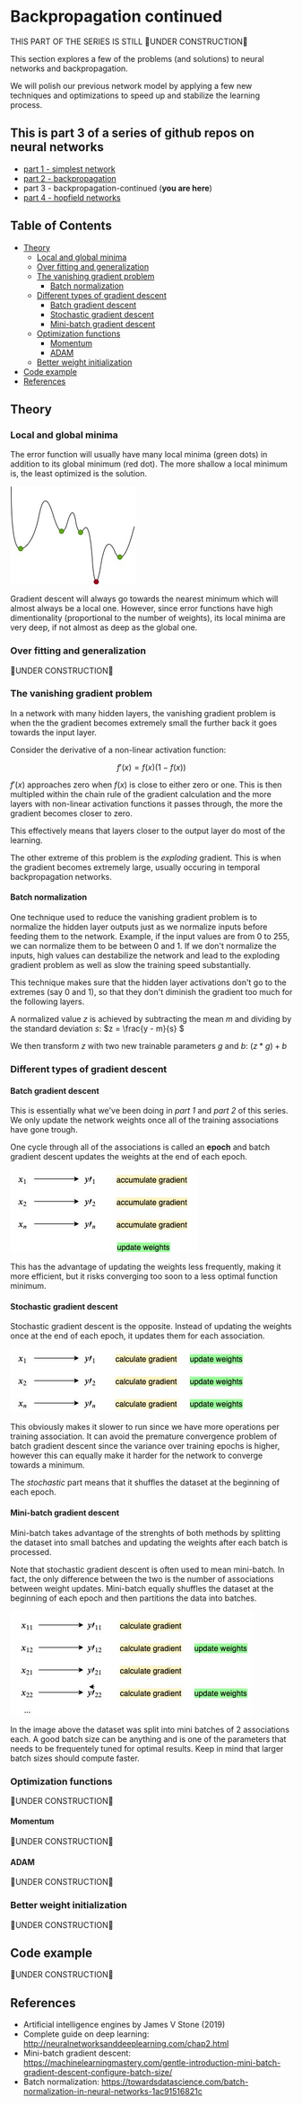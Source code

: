 # Backpropagation continued

THIS PART OF THE SERIES IS STILL 🚧UNDER CONSTRUCTION🚧

This section explores a few of the problems (and solutions) to neural networks and backpropagation. 

We will polish our previous network model by applying a few new techniques and optimizations to speed up and stabilize the learning process. 

## This is part 3 of a series of github repos on neural networks

- [part 1 - simplest network](https://github.com/gokadin/ai-simplest-network)
- [part 2 - backpropagation](https://github.com/gokadin/ai-backpropagation)
- part 3 - backpropagation-continued (**you are here**)
- [part 4 - hopfield networks](https://github.com/gokadin/ai-hopfield-networks)

## Table of Contents

- [Theory](#theory)
  - [Local and global minima](#local-and-global-minima)
  - [Over fitting and generalization](#over-fitting-and-generalization)
  - [The vanishing gradient problem](#the-vanishing-gradient-problem)
    - [Batch normalization](#batch-normalization)
  - [Different types of gradient descent](#different-types-of-gradient-descent)
    - [Batch gradient descent](#batch-gradient-descent)
    - [Stochastic gradient descent](#stochastic-gradient-descent)
    - [Mini-batch gradient descent](#mini-batch-gradient-descent)
  - [Optimization functions](#optimization-functions)
    - [Momentum](#momentum)
    - [ADAM](#adam)
  - [Better weight initialization](#better-weight-initialization)
- [Code example](#code-example)
- [References](#references)

## Theory

### Local and global minima

The error function will usually have many local minima (green dots) in addition to its global minimum (red dot). The more shallow a local minimum is, the least optimized is the solution. 

![minima](readme-images/minima.jpg)

Gradient descent will always go towards the nearest minimum which will almost always be a local one. However, since error functions have high dimentionality (proportional to the number of weights), its local minima are very deep, if not almost as deep as the global one. 

### Over fitting and generalization

🚧UNDER CONSTRUCTION🚧

### The vanishing gradient problem

In a network with many hidden layers, the vanishing gradient problem is when the the gradient becomes extremely small the further back it goes towards the input layer. 

Consider the derivative of a non-linear activation function:

$$ f\prime(x) = f(x)(1 - f(x)) $$

$f\prime(x)$ approaches zero when $f(x)$ is close to either zero or one. This is then multipled within the chain rule of the gradient calculation and the more layers with non-linear activation functions it passes through, the more the gradient becomes closer to zero. 

This effectively means that layers closer to the output layer do most of the learning. 

The other extreme of this problem is the *exploding* gradient. This is when the gradient becomes extremely large, usually occuring in temporal backpropagation networks. 

#### Batch normalization

One technique used to reduce the vanishing gradient problem is to normalize the hidden layer outputs just as we normalize inputs before feeding them to the network. Example, if the input values are from 0 to 255, we can normalize them to be between 0 and 1. If we don't normalize the inputs, high values can destabilize the network and lead to the exploding gradient problem as well as slow the training speed substantially. 

This technique makes sure that the hidden layer activations don't go to the extremes (say 0 and 1), so that they don't diminish the gradient too much for the following layers. 

A normalized value $z$ is achieved by subtracting the mean $m$ and dividing by the standard deviation $s$: $z = \frac{y - m}{s} $

We then transform $z$ with two new trainable parameters $g$ and $b$: $(z * g) + b$

### Different types of gradient descent

#### Batch gradient descent

This is essentially what we've been doing in *part 1* and *part 2* of this series. We only update the network weights once all of the training associations have gone trough. 

One cycle through all of the associations is called an **epoch** and batch gradient descent updates the weights at the end of each epoch. 

![batch](readme-images/batch.jpg)

This has the advantage of updating the weights less frequently, making it more efficient, but it risks converging too soon to a less optimal function minimum. 

#### Stochastic gradient descent

Stochastic gradient descent is the opposite. Instead of updating the weights once at the end of each epoch, it updates them for each association. 

![stochastic](readme-images/stochastic.jpg)

This obviously makes it slower to run since we have more operations per training association. It can avoid the premature convergence problem of batch gradient descent since the variance over training epochs is higher, however this can equally make it harder for the network to converge towards a minimum. 

The *stochastic* part means that it shuffles the dataset at the beginning of each epoch. 

#### Mini-batch gradient descent

Mini-batch takes advantage of the strenghts of both methods by splitting the dataset into small batches and updating the weights after each batch is processed. 

Note that stochastic gradient descent is often used to mean mini-batch. In fact, the only difference between the two is the number of associations between weight updates. Mini-batch equally shuffles the dataset at the beginning of each epoch and then partitions the data into batches. 

![mini-batch](readme-images/mini-batch.jpg)

In the image above the dataset was split into mini batches of 2 associations each. A good batch size can be anything and is one of the parameters that needs to be frequentely tuned for optimal results. Keep in mind that larger batch sizes should compute faster. 

### Optimization functions

🚧UNDER CONSTRUCTION🚧

#### Momentum

🚧UNDER CONSTRUCTION🚧

#### ADAM

🚧UNDER CONSTRUCTION🚧

### Better weight initialization

🚧UNDER CONSTRUCTION🚧

## Code example

🚧UNDER CONSTRUCTION🚧

## References

- Artificial intelligence engines by James V Stone (2019)
- Complete guide on deep learning: http://neuralnetworksanddeeplearning.com/chap2.html
- Mini-batch gradient descent: https://machinelearningmastery.com/gentle-introduction-mini-batch-gradient-descent-configure-batch-size/
- Batch normalization: https://towardsdatascience.com/batch-normalization-in-neural-networks-1ac91516821c